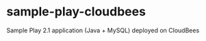sample-play-cloudbees
=====================

Sample Play 2.1 application (Java + MySQL) deployed on CloudBees
